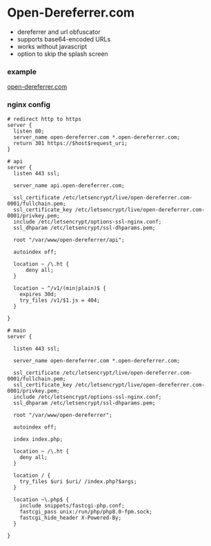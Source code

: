 # Open-Dereferrer.com

- dereferrer and url obfuscator
- supports base64-encoded URLs
- works without javascript
- option to skip the splash screen 

### example
[open-dereferrer.com](https://open-dereferrer.com "open-dereferrer.com")

### nginx config

```nginx
# redirect http to https
server {
  listen 80;
  server_name open-dereferrer.com *.open-dereferrer.com;
  return 301 https://$host$request_uri;
}

# api
server {
  listen 443 ssl;

  server_name api.open-dereferrer.com;

  ssl_certificate /etc/letsencrypt/live/open-dereferrer.com-0001/fullchain.pem;
  ssl_certificate_key /etc/letsencrypt/live/open-dereferrer.com-0001/privkey.pem;
  include /etc/letsencrypt/options-ssl-nginx.conf;
  ssl_dhparam /etc/letsencrypt/ssl-dhparams.pem;

  root "/var/www/open-dereferrer/api";

  autoindex off;

  location ~ /\.ht {
      deny all;
  }

  location ~ ^/v1/(min|plain)$ {
    expires 30d;
    try_files /v1/$1.js = 404;
  }

}

# main
server {

  listen 443 ssl;

  server_name open-dereferrer.com *.open-dereferrer.com;

  ssl_certificate /etc/letsencrypt/live/open-dereferrer.com-0001/fullchain.pem;
  ssl_certificate_key /etc/letsencrypt/live/open-dereferrer.com-0001/privkey.pem;
  include /etc/letsencrypt/options-ssl-nginx.conf;
  ssl_dhparam /etc/letsencrypt/ssl-dhparams.pem;

  root "/var/www/open-dereferrer";

  autoindex off;

  index index.php;

  location ~ /\.ht {
    deny all;
  }

  location / {
    try_files $uri $uri/ /index.php?$args;
  }

  location ~\.php$ {
    include snippets/fastcgi-php.conf;
    fastcgi_pass unix:/run/php/php8.0-fpm.sock;
    fastcgi_hide_header X-Powered-By;
  }

}
```
